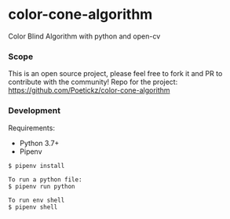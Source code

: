 # color-cone-algorithm
Color Blind Algorithm with python and open-cv

### Scope
This is an open source project, please feel free to fork it and PR to contribute with the community!
Repo for the project: https://github.com/Poetickz/color-cone-algorithm

### Development
Requirements:
- Python 3.7+
- Pipenv


```
$ pipenv install

To run a python file:
$ pipenv run python

To run env shell
$ pipenv shell
```

